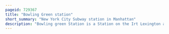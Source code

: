 ```yaml
---
pageid: 729367
title: "Bowling Green station"
short_summary: "New York City Subway station in Manhattan"
description: "Bowling green Station is a Station on the Irt Lexington avenue Line of the new York City subway located near Broadway and Battery Place in the financial District of Manhattan. It is served by the 4 train at all times and the 5 train at all times except late nights."
---
```

